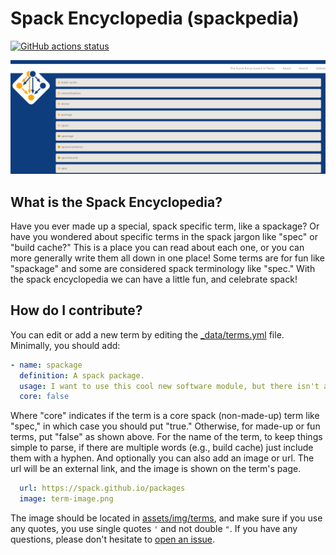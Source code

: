 # Spack Encyclopedia (spackpedia)

[![GitHub actions status](https://github.com/spack/spackpedia/workflows/CI/badge.svg?branch=main)](https://github.com/spack/spackpedia/actions?query=branch%3Amain+workflow%3ACI)

![assets/img/spackpedia.png](assets/img/spackpedia.png)

## What is the Spack Encyclopedia?

Have you ever made up a special, spack specific term, like a spackage?
Or have you wondered about specific terms in the spack jargon like "spec" or "build cache?"
This is a place you can read about each one, or you can more generally write them all
down in one place! Some terms are for fun like "spackage" and some are considered
spack terminology like "spec." With the spack encyclopedia we can have a little fun, and celebrate
spack!

## How do I contribute?

You can edit or add a new term by editing the [_data/terms.yml](_data/terms.yml)
file. Minimally, you should add:

```yaml
- name: spackage
  definition: A spack package.
  usage: I want to use this cool new software module, but there isn't a spackage for it.
  core: false
```

Where "core" indicates if the term is a core spack (non-made-up) term like "spec," in which
case you should put "true." Otherwise, for made-up or fun terms, put "false" as shown above.
For the name of the term, to keep things simple to parse, if there are multiple words (e.g., build cache)
just include them with a hyphen. And optionally you can also add an image or url. The url will be an external link, and the image
is shown on the term's page.

```yaml
  url: https://spack.github.io/packages
  image: term-image.png
```

The image should be located in [assets/img/terms](assets/img/terms), and make sure if you use any
quotes, you use single quotes `'` and not double `"`. 
If you have any questions, please don't hesitate to [open an issue](https://www.github.com/spack/spackpedia/issues).
